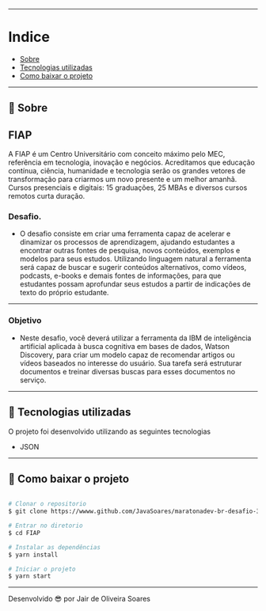 
---
# Indice

- [Sobre](#-sobre)
- [Tecnologias utilizadas](#-tecnologias-utilizadas)
- [Como baixar o projeto](#-como-baixar-o-projeto)

---
## 📝 Sobre
## FIAP

A FIAP é um Centro Universitário com conceito máximo pelo MEC, referência em tecnologia, inovação e negócios. Acreditamos que educação contínua, ciência, humanidade e tecnologia serão os grandes vetores de transformação para criarmos um novo presente e um melhor amanhã. Cursos presenciais e digitais: 15 graduações, 25 MBAs e diversos cursos remotos curta duração.

### Desafio.
- O desafio consiste em criar uma ferramenta capaz de acelerar e dinamizar os processos de aprendizagem, ajudando estudantes a encontrar outras fontes de pesquisa, novos conteúdos, exemplos e modelos para seus estudos. Utilizando linguagem natural a ferramenta será capaz de buscar e sugerir conteúdos alternativos, como vídeos, podcasts, e-books e demais fontes de informações, para que estudantes possam aprofundar seus estudos a partir de indicações de texto do próprio estudante.

---
### Objetivo
- Neste desafio, você deverá utilizar a ferramenta da IBM de inteligência artificial aplicada à busca cognitiva em bases de dados, Watson Discovery, para criar um modelo capaz de recomendar artigos ou vídeos baseados no interesse do usuário. Sua tarefa será estruturar documentos e treinar diversas buscas para esses documentos no serviço.

---
## 🚀 Tecnologias utilizadas

O projeto foi desenvolvido utilizando as seguintes tecnologias

- JSON

---
## 📁 Como baixar o projeto

```bash

# Clonar o repositorio
$ git clone https://wwww.github.com/JavaSoares/maratonadev-br-desafio-3-2020

# Entrar no diretorio 
$ cd FIAP

# Instalar as dependências
$ yarn install

# Iniciar o projeto
$ yarn start
```
---
Desenvolvido 😎 por Jair de Oliveira Soares
